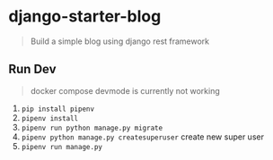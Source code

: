 # django-starter-blog

> Build a simple blog using django rest framework

## Run Dev

> docker compose devmode is currently not working

1. `pip install pipenv`
2. `pipenv install`
3. `pipenv run python manage.py migrate`
4. `pipenv python manage.py createsuperuser` create new super user 
5. `pipenv run manage.py`
